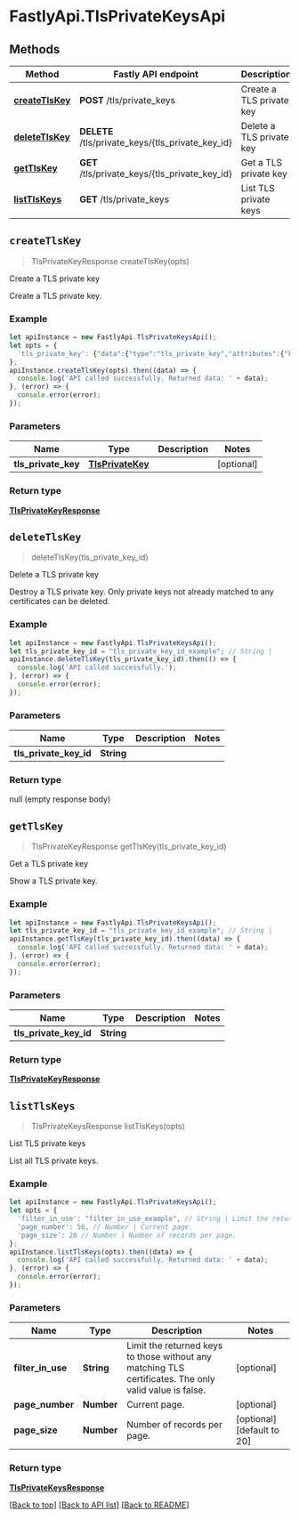 # FastlyApi.TlsPrivateKeysApi



## Methods

Method | Fastly API endpoint | Description
------------- | ------------- | -------------
[**createTlsKey**](TlsPrivateKeysApi.md#createTlsKey) | **POST** /tls/private_keys | Create a TLS private key
[**deleteTlsKey**](TlsPrivateKeysApi.md#deleteTlsKey) | **DELETE** /tls/private_keys/{tls_private_key_id} | Delete a TLS private key
[**getTlsKey**](TlsPrivateKeysApi.md#getTlsKey) | **GET** /tls/private_keys/{tls_private_key_id} | Get a TLS private key
[**listTlsKeys**](TlsPrivateKeysApi.md#listTlsKeys) | **GET** /tls/private_keys | List TLS private keys



## `createTlsKey`

> TlsPrivateKeyResponse createTlsKey(opts)

Create a TLS private key

Create a TLS private key.

### Example

```javascript
let apiInstance = new FastlyApi.TlsPrivateKeysApi();
let opts = {
  'tls_private_key': {"data":{"type":"tls_private_key","attributes":{"key":"-----BEGIN PRIVATE KEY-----\n...\n-----END PRIVATE KEY-----\n","name":"My private key"}}} // TlsPrivateKey | 
};
apiInstance.createTlsKey(opts).then((data) => {
  console.log('API called successfully. Returned data: ' + data);
}, (error) => {
  console.error(error);
});

```

### Parameters

Name | Type | Description  | Notes
------------- | ------------- | ------------- | -------------
**tls_private_key** | [**TlsPrivateKey**](../Model/TlsPrivateKey.md) |  | [optional]

### Return type

[**TlsPrivateKeyResponse**](TlsPrivateKeyResponse.md)


## `deleteTlsKey`

> deleteTlsKey(tls_private_key_id)

Delete a TLS private key

Destroy a TLS private key. Only private keys not already matched to any certificates can be deleted.

### Example

```javascript
let apiInstance = new FastlyApi.TlsPrivateKeysApi();
let tls_private_key_id = "tls_private_key_id_example"; // String | 
apiInstance.deleteTlsKey(tls_private_key_id).then(() => {
  console.log('API called successfully.');
}, (error) => {
  console.error(error);
});

```

### Parameters

Name | Type | Description  | Notes
------------- | ------------- | ------------- | -------------
**tls_private_key_id** | **String** |  |

### Return type

null (empty response body)


## `getTlsKey`

> TlsPrivateKeyResponse getTlsKey(tls_private_key_id)

Get a TLS private key

Show a TLS private key.

### Example

```javascript
let apiInstance = new FastlyApi.TlsPrivateKeysApi();
let tls_private_key_id = "tls_private_key_id_example"; // String | 
apiInstance.getTlsKey(tls_private_key_id).then((data) => {
  console.log('API called successfully. Returned data: ' + data);
}, (error) => {
  console.error(error);
});

```

### Parameters

Name | Type | Description  | Notes
------------- | ------------- | ------------- | -------------
**tls_private_key_id** | **String** |  |

### Return type

[**TlsPrivateKeyResponse**](TlsPrivateKeyResponse.md)


## `listTlsKeys`

> TlsPrivateKeysResponse listTlsKeys(opts)

List TLS private keys

List all TLS private keys.

### Example

```javascript
let apiInstance = new FastlyApi.TlsPrivateKeysApi();
let opts = {
  'filter_in_use': "filter_in_use_example", // String | Limit the returned keys to those without any matching TLS certificates. The only valid value is false.
  'page_number': 56, // Number | Current page.
  'page_size': 20 // Number | Number of records per page.
};
apiInstance.listTlsKeys(opts).then((data) => {
  console.log('API called successfully. Returned data: ' + data);
}, (error) => {
  console.error(error);
});

```

### Parameters

Name | Type | Description  | Notes
------------- | ------------- | ------------- | -------------
**filter_in_use** | **String** | Limit the returned keys to those without any matching TLS certificates. The only valid value is false. | [optional]
**page_number** | **Number** | Current page. | [optional]
**page_size** | **Number** | Number of records per page. | [optional] [default to 20]

### Return type

[**TlsPrivateKeysResponse**](TlsPrivateKeysResponse.md)


[[Back to top]](#) [[Back to API list]](../../README.md#endpoints)
[[Back to README]](../../README.md)
